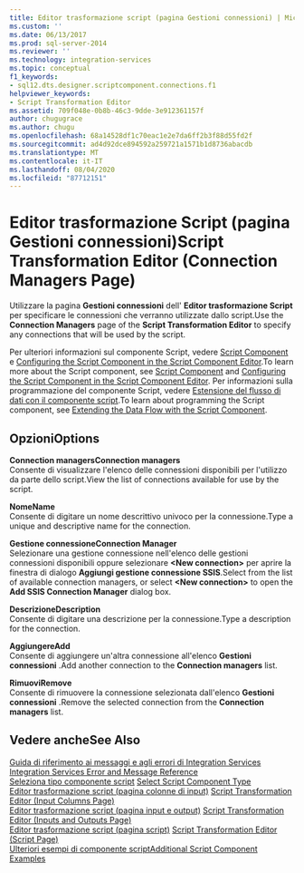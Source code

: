 ```yaml
---
title: Editor trasformazione script (pagina Gestioni connessioni) | Microsoft Docs
ms.custom: ''
ms.date: 06/13/2017
ms.prod: sql-server-2014
ms.reviewer: ''
ms.technology: integration-services
ms.topic: conceptual
f1_keywords:
- sql12.dts.designer.scriptcomponent.connections.f1
helpviewer_keywords:
- Script Transformation Editor
ms.assetid: 709f048e-0b8b-46c3-9dde-3e912361157f
author: chugugrace
ms.author: chugu
ms.openlocfilehash: 68a14528df1c70eac1e2e7da6ff2b3f88d55fd2f
ms.sourcegitcommit: ad4d92dce894592a259721a1571b1d8736abacdb
ms.translationtype: MT
ms.contentlocale: it-IT
ms.lasthandoff: 08/04/2020
ms.locfileid: "87712151"
---
```

# <a name="script-transformation-editor-connection-managers-page"></a><span data-ttu-id="74f6b-102">Editor trasformazione Script (pagina Gestioni connessioni)</span><span class="sxs-lookup"><span data-stu-id="74f6b-102">Script Transformation Editor (Connection Managers Page)</span></span>
  <span data-ttu-id="74f6b-103">Utilizzare la pagina **Gestioni connessioni** dell' **Editor trasformazione Script** per specificare le connessioni che verranno utilizzate dallo script.</span><span class="sxs-lookup"><span data-stu-id="74f6b-103">Use the **Connection Managers** page of the **Script Transformation Editor** to specify any connections that will be used by the script.</span></span>  
  
 <span data-ttu-id="74f6b-104">Per ulteriori informazioni sul componente Script, vedere [Script Component](data-flow/transformations/script-component.md) e [Configuring the Script Component in the Script Component Editor](extending-packages-scripting/data-flow-script-component/configuring-the-script-component-in-the-script-component-editor.md).</span><span class="sxs-lookup"><span data-stu-id="74f6b-104">To learn more about the Script component, see [Script Component](data-flow/transformations/script-component.md) and [Configuring the Script Component in the Script Component Editor](extending-packages-scripting/data-flow-script-component/configuring-the-script-component-in-the-script-component-editor.md).</span></span> <span data-ttu-id="74f6b-105">Per informazioni sulla programmazione del componente Script, vedere [Estensione del flusso di dati con il componente script](extending-packages-scripting/data-flow-script-component/extending-the-data-flow-with-the-script-component.md).</span><span class="sxs-lookup"><span data-stu-id="74f6b-105">To learn about programming the Script component, see [Extending the Data Flow with the Script Component](extending-packages-scripting/data-flow-script-component/extending-the-data-flow-with-the-script-component.md).</span></span>  
  
## <a name="options"></a><span data-ttu-id="74f6b-106">Opzioni</span><span class="sxs-lookup"><span data-stu-id="74f6b-106">Options</span></span>  
 <span data-ttu-id="74f6b-107">**Connection managers**</span><span class="sxs-lookup"><span data-stu-id="74f6b-107">**Connection managers**</span></span>  
 <span data-ttu-id="74f6b-108">Consente di visualizzare l'elenco delle connessioni disponibili per l'utilizzo da parte dello script.</span><span class="sxs-lookup"><span data-stu-id="74f6b-108">View the list of connections available for use by the script.</span></span>  
  
 <span data-ttu-id="74f6b-109">**Nome**</span><span class="sxs-lookup"><span data-stu-id="74f6b-109">**Name**</span></span>  
 <span data-ttu-id="74f6b-110">Consente di digitare un nome descrittivo univoco per la connessione.</span><span class="sxs-lookup"><span data-stu-id="74f6b-110">Type a unique and descriptive name for the connection.</span></span>  
  
 <span data-ttu-id="74f6b-111">**Gestione connessione**</span><span class="sxs-lookup"><span data-stu-id="74f6b-111">**Connection Manager**</span></span>  
 <span data-ttu-id="74f6b-112">Selezionare una gestione connessione nell'elenco delle gestioni connessioni disponibili oppure selezionare **\<New connection>** per aprire la finestra di dialogo **Aggiungi gestione connessione SSIS**.</span><span class="sxs-lookup"><span data-stu-id="74f6b-112">Select from the list of available connection managers, or select **\<New connection>** to open the **Add SSIS Connection Manager** dialog box.</span></span>  
  
 <span data-ttu-id="74f6b-113">**Descrizione**</span><span class="sxs-lookup"><span data-stu-id="74f6b-113">**Description**</span></span>  
 <span data-ttu-id="74f6b-114">Consente di digitare una descrizione per la connessione.</span><span class="sxs-lookup"><span data-stu-id="74f6b-114">Type a description for the connection.</span></span>  
  
 <span data-ttu-id="74f6b-115">**Aggiungere**</span><span class="sxs-lookup"><span data-stu-id="74f6b-115">**Add**</span></span>  
 <span data-ttu-id="74f6b-116">Consente di aggiungere un'altra connessione all'elenco **Gestioni connessioni** .</span><span class="sxs-lookup"><span data-stu-id="74f6b-116">Add another connection to the **Connection managers** list.</span></span>  
  
 <span data-ttu-id="74f6b-117">**Rimuovi**</span><span class="sxs-lookup"><span data-stu-id="74f6b-117">**Remove**</span></span>  
 <span data-ttu-id="74f6b-118">Consente di rimuovere la connessione selezionata dall'elenco **Gestioni connessioni** .</span><span class="sxs-lookup"><span data-stu-id="74f6b-118">Remove the selected connection from the **Connection managers** list.</span></span>  
  
## <a name="see-also"></a><span data-ttu-id="74f6b-119">Vedere anche</span><span class="sxs-lookup"><span data-stu-id="74f6b-119">See Also</span></span>  
 <span data-ttu-id="74f6b-120">[Guida di riferimento ai messaggi e agli errori di Integration Services](../../2014/integration-services/integration-services-error-and-message-reference.md) </span><span class="sxs-lookup"><span data-stu-id="74f6b-120">[Integration Services Error and Message Reference](../../2014/integration-services/integration-services-error-and-message-reference.md) </span></span>  
 <span data-ttu-id="74f6b-121">[Seleziona tipo componente script](../../2014/integration-services/select-script-component-type.md) </span><span class="sxs-lookup"><span data-stu-id="74f6b-121">[Select Script Component Type](../../2014/integration-services/select-script-component-type.md) </span></span>  
 <span data-ttu-id="74f6b-122">[Editor trasformazione script &#40;pagina colonne di input&#41;](../../2014/integration-services/script-transformation-editor-input-columns-page.md) </span><span class="sxs-lookup"><span data-stu-id="74f6b-122">[Script Transformation Editor &#40;Input Columns Page&#41;](../../2014/integration-services/script-transformation-editor-input-columns-page.md) </span></span>  
 <span data-ttu-id="74f6b-123">[Editor trasformazione script &#40;pagina input e output&#41;](../../2014/integration-services/script-transformation-editor-inputs-and-outputs-page.md) </span><span class="sxs-lookup"><span data-stu-id="74f6b-123">[Script Transformation Editor &#40;Inputs and Outputs Page&#41;](../../2014/integration-services/script-transformation-editor-inputs-and-outputs-page.md) </span></span>  
 <span data-ttu-id="74f6b-124">[Editor trasformazione script &#40;pagina script&#41;](../../2014/integration-services/script-transformation-editor-script-page.md) </span><span class="sxs-lookup"><span data-stu-id="74f6b-124">[Script Transformation Editor &#40;Script Page&#41;](../../2014/integration-services/script-transformation-editor-script-page.md) </span></span>  
 [<span data-ttu-id="74f6b-125">Ulteriori esempi di componente script</span><span class="sxs-lookup"><span data-stu-id="74f6b-125">Additional Script Component Examples</span></span>](extending-packages-scripting-data-flow-script-component-examples/additional-script-component-examples.md)  
  
  
